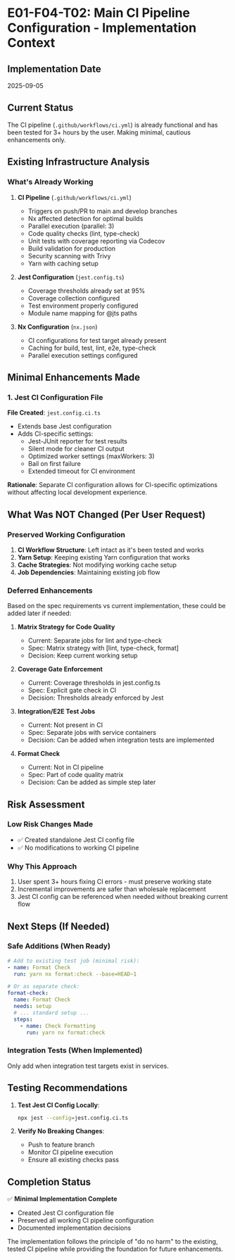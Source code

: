 # E01-F04-T02: Main CI Pipeline Configuration - Implementation Context

## Implementation Date

2025-09-05

## Current Status

The CI pipeline (`.github/workflows/ci.yml`) is already functional and has been tested for 3+ hours by the user. Making minimal, cautious enhancements only.

## Existing Infrastructure Analysis

### What's Already Working

1. **CI Pipeline** (`.github/workflows/ci.yml`)
   - Triggers on push/PR to main and develop branches
   - Nx affected detection for optimal builds
   - Parallel execution (parallel: 3)
   - Code quality checks (lint, type-check)
   - Unit tests with coverage reporting via Codecov
   - Build validation for production
   - Security scanning with Trivy
   - Yarn with caching setup

2. **Jest Configuration** (`jest.config.ts`)
   - Coverage thresholds already set at 95%
   - Coverage collection configured
   - Test environment properly configured
   - Module name mapping for @jts paths

3. **Nx Configuration** (`nx.json`)
   - CI configurations for test target already present
   - Caching for build, test, lint, e2e, type-check
   - Parallel execution settings configured

## Minimal Enhancements Made

### 1. Jest CI Configuration File

**File Created**: `jest.config.ci.ts`

- Extends base Jest configuration
- Adds CI-specific settings:
  - Jest-JUnit reporter for test results
  - Silent mode for cleaner CI output
  - Optimized worker settings (maxWorkers: 3)
  - Bail on first failure
  - Extended timeout for CI environment

**Rationale**: Separate CI configuration allows for CI-specific optimizations without affecting local development experience.

## What Was NOT Changed (Per User Request)

### Preserved Working Configuration

1. **CI Workflow Structure**: Left intact as it's been tested and works
2. **Yarn Setup**: Keeping existing Yarn configuration that works
3. **Cache Strategies**: Not modifying working cache setup
4. **Job Dependencies**: Maintaining existing job flow

### Deferred Enhancements

Based on the spec requirements vs current implementation, these could be added later if needed:

1. **Matrix Strategy for Code Quality**
   - Current: Separate jobs for lint and type-check
   - Spec: Matrix strategy with [lint, type-check, format]
   - Decision: Keep current working setup

2. **Coverage Gate Enforcement**
   - Current: Coverage thresholds in jest.config.ts
   - Spec: Explicit gate check in CI
   - Decision: Thresholds already enforced by Jest

3. **Integration/E2E Test Jobs**
   - Current: Not present in CI
   - Spec: Separate jobs with service containers
   - Decision: Can be added when integration tests are implemented

4. **Format Check**
   - Current: Not in CI pipeline
   - Spec: Part of code quality matrix
   - Decision: Can be added as simple step later

## Risk Assessment

### Low Risk Changes Made

- ✅ Created standalone Jest CI config file
- ✅ No modifications to working CI pipeline

### Why This Approach

1. User spent 3+ hours fixing CI errors - must preserve working state
2. Incremental improvements are safer than wholesale replacement
3. Jest CI config can be referenced when needed without breaking current flow

## Next Steps (If Needed)

### Safe Additions (When Ready)

```yaml
# Add to existing test job (minimal risk):
- name: Format Check
  run: yarn nx format:check --base=HEAD~1

# Or as separate check:
format-check:
  name: Format Check
  needs: setup
  # ... standard setup ...
  steps:
    - name: Check Formatting
      run: yarn nx format:check
```

### Integration Tests (When Implemented)

Only add when integration test targets exist in services.

## Testing Recommendations

1. **Test Jest CI Config Locally**:

   ```bash
   npx jest --config=jest.config.ci.ts
   ```

2. **Verify No Breaking Changes**:
   - Push to feature branch
   - Monitor CI pipeline execution
   - Ensure all existing checks pass

## Completion Status

✅ **Minimal Implementation Complete**

- Created Jest CI configuration file
- Preserved all working CI pipeline configuration
- Documented implementation decisions

The implementation follows the principle of "do no harm" to the existing, tested CI pipeline while providing the foundation for future enhancements.
